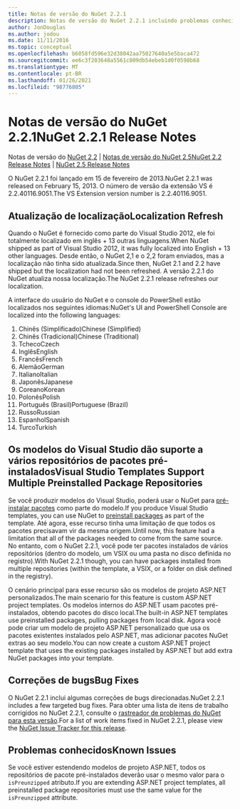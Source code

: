 ```yaml
---
title: Notas de versão do NuGet 2.2.1
description: Notas de versão do NuGet 2.2.1 incluindo problemas conhecidos, correções de bugs, recursos adicionados e DCRs.
author: JonDouglas
ms.author: jodou
ms.date: 11/11/2016
ms.topic: conceptual
ms.openlocfilehash: b6058fd596e32d38042aa75027640a5e5baca472
ms.sourcegitcommit: ee6c3f203648a5561c809db54ebeb1d0f0598b68
ms.translationtype: MT
ms.contentlocale: pt-BR
ms.lasthandoff: 01/26/2021
ms.locfileid: "98776805"
---
```

# <a name="nuget-221-release-notes"></a><span data-ttu-id="1fec5-103">Notas de versão do NuGet 2.2.1</span><span class="sxs-lookup"><span data-stu-id="1fec5-103">NuGet 2.2.1 Release Notes</span></span>

<span data-ttu-id="1fec5-104">Notas de versão do [NuGet 2,2](../release-notes/nuget-2.2.md)  |  [Notas de versão do NuGet 2,5](../release-notes/nuget-2.5.md)</span><span class="sxs-lookup"><span data-stu-id="1fec5-104">[NuGet 2.2 Release Notes](../release-notes/nuget-2.2.md) | [NuGet 2.5 Release Notes](../release-notes/nuget-2.5.md)</span></span>

<span data-ttu-id="1fec5-105">O NuGet 2.2.1 foi lançado em 15 de fevereiro de 2013.</span><span class="sxs-lookup"><span data-stu-id="1fec5-105">NuGet 2.2.1 was released on February 15, 2013.</span></span>  <span data-ttu-id="1fec5-106">O número de versão da extensão VS é 2.2.40116.9051.</span><span class="sxs-lookup"><span data-stu-id="1fec5-106">The VS Extension version number is 2.2.40116.9051.</span></span>

## <a name="localization-refresh"></a><span data-ttu-id="1fec5-107">Atualização de localização</span><span class="sxs-lookup"><span data-stu-id="1fec5-107">Localization Refresh</span></span>
<span data-ttu-id="1fec5-108">Quando o NuGet é fornecido como parte do Visual Studio 2012, ele foi totalmente localizado em inglês + 13 outras linguagens.</span><span class="sxs-lookup"><span data-stu-id="1fec5-108">When NuGet shipped as part of Visual Studio 2012, it was fully localized into English + 13 other languages.</span></span>  <span data-ttu-id="1fec5-109">Desde então, o NuGet 2,1 e o 2,2 foram enviados, mas a localização não tinha sido atualizada.</span><span class="sxs-lookup"><span data-stu-id="1fec5-109">Since then, NuGet 2.1 and 2.2 have shipped but the localization had not been refreshed.</span></span>  <span data-ttu-id="1fec5-110">A versão 2.2.1 do NuGet atualiza nossa localização.</span><span class="sxs-lookup"><span data-stu-id="1fec5-110">The NuGet 2.2.1 release refreshes our localization.</span></span>

<span data-ttu-id="1fec5-111">A interface do usuário do NuGet e o console do PowerShell estão localizados nos seguintes idiomas:</span><span class="sxs-lookup"><span data-stu-id="1fec5-111">NuGet's UI and PowerShell Console are localized into the following languages:</span></span>

1. <span data-ttu-id="1fec5-112">Chinês (Simplificado)</span><span class="sxs-lookup"><span data-stu-id="1fec5-112">Chinese (Simplified)</span></span>
1. <span data-ttu-id="1fec5-113">Chinês (Tradicional)</span><span class="sxs-lookup"><span data-stu-id="1fec5-113">Chinese (Traditional)</span></span>
1. <span data-ttu-id="1fec5-114">Tcheco</span><span class="sxs-lookup"><span data-stu-id="1fec5-114">Czech</span></span>
1. <span data-ttu-id="1fec5-115">Inglês</span><span class="sxs-lookup"><span data-stu-id="1fec5-115">English</span></span>
1. <span data-ttu-id="1fec5-116">Francês</span><span class="sxs-lookup"><span data-stu-id="1fec5-116">French</span></span>
1. <span data-ttu-id="1fec5-117">Alemão</span><span class="sxs-lookup"><span data-stu-id="1fec5-117">German</span></span>
1. <span data-ttu-id="1fec5-118">Italiano</span><span class="sxs-lookup"><span data-stu-id="1fec5-118">Italian</span></span>
1. <span data-ttu-id="1fec5-119">Japonês</span><span class="sxs-lookup"><span data-stu-id="1fec5-119">Japanese</span></span>
1. <span data-ttu-id="1fec5-120">Coreano</span><span class="sxs-lookup"><span data-stu-id="1fec5-120">Korean</span></span>
1. <span data-ttu-id="1fec5-121">Polonês</span><span class="sxs-lookup"><span data-stu-id="1fec5-121">Polish</span></span>
1. <span data-ttu-id="1fec5-122">Português (Brasil)</span><span class="sxs-lookup"><span data-stu-id="1fec5-122">Portuguese (Brazil)</span></span>
1. <span data-ttu-id="1fec5-123">Russo</span><span class="sxs-lookup"><span data-stu-id="1fec5-123">Russian</span></span>
1. <span data-ttu-id="1fec5-124">Espanhol</span><span class="sxs-lookup"><span data-stu-id="1fec5-124">Spanish</span></span>
1. <span data-ttu-id="1fec5-125">Turco</span><span class="sxs-lookup"><span data-stu-id="1fec5-125">Turkish</span></span>

## <a name="visual-studio-templates-support-multiple-preinstalled-package-repositories"></a><span data-ttu-id="1fec5-126">Os modelos do Visual Studio dão suporte a vários repositórios de pacotes pré-instalados</span><span class="sxs-lookup"><span data-stu-id="1fec5-126">Visual Studio Templates Support Multiple Preinstalled Package Repositories</span></span>
<span data-ttu-id="1fec5-127">Se você produzir modelos do Visual Studio, poderá usar o NuGet para [pré-instalar pacotes](../visual-studio-extensibility/visual-studio-templates.md) como parte do modelo.</span><span class="sxs-lookup"><span data-stu-id="1fec5-127">If you produce Visual Studio templates, you can use NuGet to [preinstall packages](../visual-studio-extensibility/visual-studio-templates.md) as part of the template.</span></span>  <span data-ttu-id="1fec5-128">Até agora, esse recurso tinha uma limitação de que todos os pacotes precisavam vir da mesma origem.</span><span class="sxs-lookup"><span data-stu-id="1fec5-128">Until now, this feature had a limitation that all of the packages needed to come from the same source.</span></span>  <span data-ttu-id="1fec5-129">No entanto, com o NuGet 2.2.1, você pode ter pacotes instalados de vários repositórios (dentro do modelo, um VSIX ou uma pasta no disco definida no registro).</span><span class="sxs-lookup"><span data-stu-id="1fec5-129">With NuGet 2.2.1 though, you can have packages installed from multiple repositories (within the template, a VSIX, or a folder on disk defined in the registry).</span></span>

<span data-ttu-id="1fec5-130">O cenário principal para esse recurso são os modelos de projeto ASP.NET personalizados.</span><span class="sxs-lookup"><span data-stu-id="1fec5-130">The main scenario for this feature is custom ASP.NET project templates.</span></span>  <span data-ttu-id="1fec5-131">Os modelos internos do ASP.NET usam pacotes pré-instalados, obtendo pacotes do disco local.</span><span class="sxs-lookup"><span data-stu-id="1fec5-131">The built-in ASP.NET templates use preinstalled packages, pulling packages from local disk.</span></span>  <span data-ttu-id="1fec5-132">Agora você pode criar um modelo de projeto ASP.NET personalizado que usa os pacotes existentes instalados pelo ASP.NET, mas adicionar pacotes NuGet extras ao seu modelo.</span><span class="sxs-lookup"><span data-stu-id="1fec5-132">You can now create a custom ASP.NET project template that uses the existing packages installed by ASP.NET but add extra NuGet packages into your template.</span></span>

## <a name="bug-fixes"></a><span data-ttu-id="1fec5-133">Correções de bugs</span><span class="sxs-lookup"><span data-stu-id="1fec5-133">Bug Fixes</span></span>
<span data-ttu-id="1fec5-134">O NuGet 2.2.1 inclui algumas correções de bugs direcionadas.</span><span class="sxs-lookup"><span data-stu-id="1fec5-134">NuGet 2.2.1 includes a few targeted bug fixes.</span></span> <span data-ttu-id="1fec5-135">Para obter uma lista de itens de trabalho corrigidos no NuGet 2.2.1, consulte o [rastreador de problemas do NuGet para esta versão](http://nuget.codeplex.com/workitem/list/advanced?keyword=&status=Closed&type=All&priority=All&release=NuGet%202.2.1&assignedTo=All&component=All&sortField=LastUpdatedDate&sortDirection=Descending&page=0).</span><span class="sxs-lookup"><span data-stu-id="1fec5-135">For a list of work items fixed in NuGet 2.2.1, please view the [NuGet Issue Tracker for this release](http://nuget.codeplex.com/workitem/list/advanced?keyword=&status=Closed&type=All&priority=All&release=NuGet%202.2.1&assignedTo=All&component=All&sortField=LastUpdatedDate&sortDirection=Descending&page=0).</span></span>


## <a name="known-issues"></a><span data-ttu-id="1fec5-136">Problemas conhecidos</span><span class="sxs-lookup"><span data-stu-id="1fec5-136">Known Issues</span></span>

<span data-ttu-id="1fec5-137">Se você estiver estendendo modelos de projeto ASP.NET, todos os repositórios de pacote pré-instalados deverão usar o mesmo valor para o `isPreunzipped` atributo.</span><span class="sxs-lookup"><span data-stu-id="1fec5-137">If you are extending ASP.NET project templates, all preinstalled package repositories must use the same value for the `isPreunzipped` attribute.</span></span>
